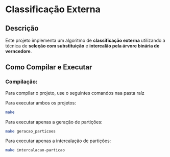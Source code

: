 # Classificação Externa

## Descrição

Este projeto implementa um algoritmo de **classificação externa** utilizando a técnica de **seleção com substituição** e **intercalão pela árvore binária de verncedore**.

## Como Compilar e Executar

### Compilação:
Para compilar o projeto, use o seguintes comandos naa pasta raíz

Para executar ambos os projetos:
```bash
make
```
Para executar apenas a geração de partições:
```bash
make geracao_particoes
```
Para executar apenas a intercalação de partições:
```bash
make intercalacao-particao
```
